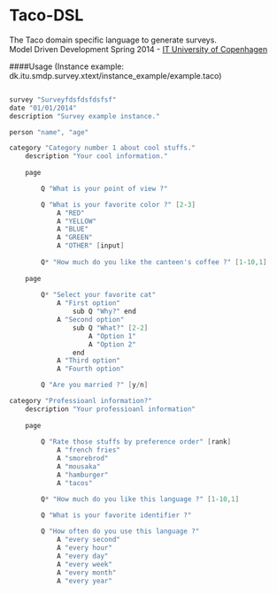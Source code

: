 Taco-DSL
========

The Taco domain specific language to generate surveys.  
Model Driven Development Spring 2014 - [IT University of Copenhagen](www.itu.dk/en)

####Usage
(Instance example: dk.itu.smdp.survey.xtext/instance_example/example.taco)

```java

survey "Surveyfdsfdsfdsfsf"
date "01/01/2014"
description "Survey example instance."

person "name", "age"

category "Category number 1 about cool stuffs."
	description "Your cool information."
	
	page

		Q "What is your point of view ?"

		Q "What is your favorite color ?" [2-3]
			A "RED"
			A "YELLOW"
			A "BLUE"		
			A "GREEN"
			A "OTHER" [input]
			
		Q* "How much do you like the canteen's coffee ?" [1-10,1]
	
	page
	
		Q* "Select your favorite cat"
			A "First option"
				sub Q "Why?" end
			A "Second option"
				sub Q "What?" [2-2]
					A "Option 1"
					A "Option 2"
				end
			A "Third option"
			A "Fourth option"

		Q "Are you married ?" [y/n]

category "Professioanl information?" 
	description "Your professioanl information"
		
	page
		
		Q "Rate those stuffs by preference order" [rank]
			A "french fries"
			A "smorebrod"
			A "mousaka"
			A "hamburger"
			A "tacos"

		Q* "How much do you like this language ?" [1-10,1] 
		
		Q "What is your favorite identifier ?"

		Q "How often do you use this language ?"
			A "every second"
			A "every hour"
			A "every day"
			A "every week"
			A "every month"
			A "every year"

```